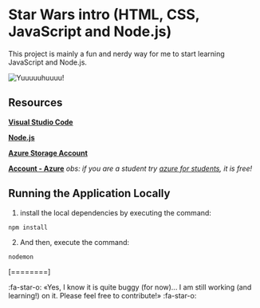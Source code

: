 # Star Wars intro (HTML, CSS, JavaScript and Node.js)

This project is mainly a fun and nerdy way for me to start learning JavaScript and Node.js.

![Yuuuuuhuuuu!](https://media.giphy.com/media/j4q4h9uWKWwnYT1k3Z/giphy.gif)

## Resources

**[Visual Studio Code](https://code.visualstudio.com/)**

**[Node.js](https://nodejs.org/en/)**

**[Azure Storage Account](https://azure.microsoft.com/en-us/free/services/storage/)**

**[Account - Azure](https://azure.microsoft.com/en-us/free/)** 
*obs: if you are a student try [azure for students](https://azure.microsoft.com/en-us/free/students/), it is free!*

## Running the Application Locally

1. install the local dependencies by executing the command:

`npm install`


2. And then, execute the command:

`nodemon`


[========]


:fa-star-o: &laquo;Yes, I know it is quite buggy (for now)... I am still working (and learning!) on it. Please feel free to contribute!&raquo; :fa-star-o:
